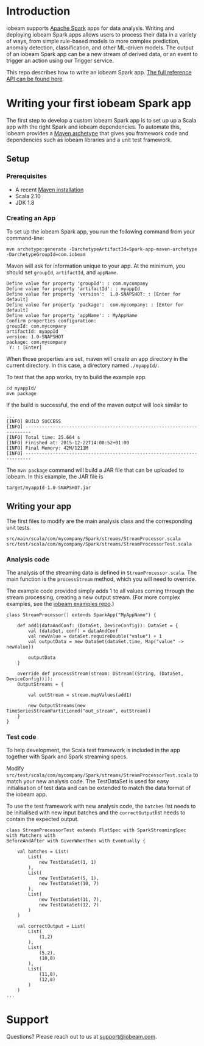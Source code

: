 # Introduction
iobeam supports [Apache Spark](http://spark.apache.org/) apps for data analysis. Writing and deploying iobeam Spark apps
allows users to process their data in a variety of ways, from simple rule-based models to more complex prediction,
anomaly detection, classification, and other ML-driven models. The output of an iobeam Spark app can be a new
stream of derived data, or an event to trigger an action using our Trigger service.

This repo describes how to write an iobeam Spark app. [The full reference API can be found here](http://docs.iobeam.com/lib/analyze/#com.iobeam.spark.streams.package).

# Writing your first iobeam Spark app
The first step to develop a custom iobeam Spark app is to set up up a Scala app with the right Spark and iobeam dependencies. To automate this, iobeam provides a [Maven archetype](https://maven.apache.org/guides/introduction/introduction-to-archetypes.html) that gives you framework code and dependencies such as iobeam libraries and a unit test framework.

## Setup

### Prerequisites
* A recent [Maven installation](https://maven.apache.org/download.cgi#Installation)
* Scala 2.10
* JDK 1.8 

### Creating an App

To set up the iobeam Spark app, you run the following command from your command-line:

```
mvn archetype:generate -DarchetypeArtifactId=Spark-app-maven-archetype -DarchetypeGroupId=com.iobeam
```
Maven will ask for information unique to your app. At the minimum, you should set `groupId`, `artifactId`, and `appName`.

```
Define value for property 'groupId': : com.mycompany
Define value for property 'artifactId': : myappId
Define value for property 'version':  1.0-SNAPSHOT: : [Enter for default] 
Define value for property 'package':  com.mycompany: : [Enter for default] 
Define value for property 'appName': : MyAppName
Confirm properties configuration:
groupId: com.mycompany
artifactId: myappId
version: 1.0-SNAPSHOT
package: com.mycompany
 Y: : [Enter]
```

When those properties are set, maven will create an app directory in the current directory. In this case, a directory named `./myappId/`. 

To test that the app works, try to build the example app.

```
cd myappId/
mvn package

```

If the build is successful, the end of the maven output will look similar to 
```
...
[INFO] BUILD SUCCESS
[INFO] ------------------------------------------------------------------------
[INFO] Total time: 25.664 s
[INFO] Finished at: 2015-12-22T14:00:52+01:00
[INFO] Final Memory: 42M/1211M
[INFO] ------------------------------------------------------------------------

```
The ```mvn package``` command will build a JAR file that can be uploaded to iobeam. In this example, the JAR file is 

```
target/myappId-1.0-SNAPSHOT.jar
```

## Writing your app
The first files to modify are the main analysis class and the corresponding unit tests.
```
src/main/scala/com/mycompany/Spark/streams/StreamProcessor.scala
src/test/scala/com/mycompany/Spark/streams/StreamProcessorTest.scala
```

### Analysis code
The analysis of the streaming data is defined in ```StreamProcessor.scala```. The main function is the `processStream` method, which you will need to override. 

The example code provided simply adds 1 to all values coming through the stream processing, creating a new output stream. (For more complex examples, see the [iobeam examples repo](LINKTOEXAMPLES).)

```
class StreamProcessor() extends SparkApp("MyAppName") {

    def add1(dataAndConf: (DataSet, DeviceConfig)): DataSet = {
        val (dataSet, conf) = dataAndConf
        val newValue = dataSet.requireDouble("value") + 1
        val outputData = new DataSet(dataSet.time, Map("value" -> newValue))

        outputData
    }

    override def processStream(stream: DStream[(String, (DataSet, DeviceConfig))]):
    OutputStreams = {

        val outStream = stream.mapValues(add1)

        new OutputStreams(new TimeSeriesStreamPartitioned("out_stream", outStream))
    }
}

```

### Test code
To help development, the Scala test framework is included in the app together with Spark and Spark streaming specs. 

Modify  ```src/test/scala/com/mycompany/Spark/streams/StreamProcessorTest.scala```  to match your new analysis code. The TestDataSet is used for easy initialisation of test data and can be extended to match the data format of the iobeam app. 

To use the test framework with new analysis code, the ```batches``` list needs to be initialised with new input batches and the ```correctOutput```list needs to contain the expected output.

```
class StreamProcessorTest extends FlatSpec with SparkStreamingSpec with Matchers with
BeforeAndAfter with GivenWhenThen with Eventually {

    val batches = List(
        List(
            new TestDataSet(1, 1)
        ),
        List(
            new TestDataSet(5, 1),
            new TestDataSet(10, 7)
        ),
        List(
            new TestDataSet(11, 7),
            new TestDataSet(12, 7)
        )
    )

    val correctOutput = List(
        List(
            (1,2)
        ),
        List(
            (5,2),
            (10,8)
        ),
        List(
            (11,8),
            (12,8)
        )
    )
...
```

# Support
Questions? Please reach out to us at [support@iobeam.com](mailto:support@iobeam.com).